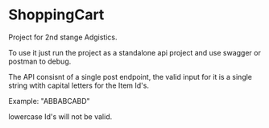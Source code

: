 # ShoppingCart
Project for 2nd stange Adgistics. 

To use it just run the project as a standalone api project and use swagger or postman to debug.

The API consisnt of a single post endpoint, the valid input for it is a single string wtith capital letters for the Item Id's.

Example: "ABBABCABD"

lowercase Id's will not be valid.


